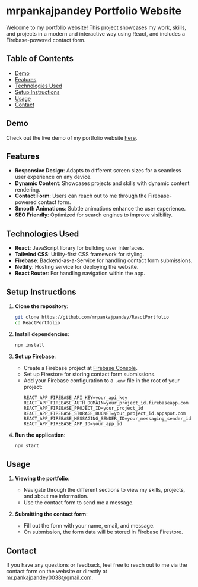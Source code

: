 # mrpankajpandey Portfolio Website


Welcome to my portfolio website! This project showcases my work, skills, and projects in a modern and interactive way using React, and includes a Firebase-powered contact form.
## Table of Contents

- [Demo](#demo)
- [Features](#features)
- [Technologies Used](#technologies-used)
- [Setup Instructions](#setup-instructions)
- [Usage](#usage)
- [Contact](#contact)
## Demo

Check out the live demo of my portfolio website [here](https://mrpankajpandey.netlify.app).
## Features

- **Responsive Design**: Adapts to different screen sizes for a seamless user experience on any device.
- **Dynamic Content**: Showcases projects and skills with dynamic content rendering.
- **Contact Form**: Users can reach out to me through the Firebase-powered contact form.
- **Smooth Animations**: Subtle animations enhance the user experience.
- **SEO Friendly**: Optimized for search engines to improve visibility.

## Technologies Used

- **React**: JavaScript library for building user interfaces.
- **Tailwind CSS**: Utility-first CSS framework for styling.
- **Firebase**: Backend-as-a-Service for handling contact form submissions.
- **Netlify**: Hosting service for deploying the website.
- **React Router**: For handling navigation within the app.

## Setup Instructions

1. **Clone the repository**:
    ```bash
    git clone https://github.com/mrpankajpandey/ReactPortfolio
    cd ReactPortfolio
    ```

2. **Install dependencies**:
    ```bash
    npm install
    ```

3. **Set up Firebase**:
    - Create a Firebase project at [Firebase Console](https://console.firebase.google.com/).
    - Set up Firestore for storing contact form submissions.
    - Add your Firebase configuration to a `.env` file in the root of your project:
      ```env
      REACT_APP_FIREBASE_API_KEY=your_api_key
      REACT_APP_FIREBASE_AUTH_DOMAIN=your_project_id.firebaseapp.com
      REACT_APP_FIREBASE_PROJECT_ID=your_project_id
      REACT_APP_FIREBASE_STORAGE_BUCKET=your_project_id.appspot.com
      REACT_APP_FIREBASE_MESSAGING_SENDER_ID=your_messaging_sender_id
      REACT_APP_FIREBASE_APP_ID=your_app_id
      ```

4. **Run the application**:
    ```bash
    npm start
    ```

## Usage

1. **Viewing the portfolio**:
   - Navigate through the different sections to view my skills, projects, and about me information.
   - Use the contact form to send me a message.

2. **Submitting the contact form**:
   - Fill out the form with your name, email, and message.
   - On submission, the form data will be stored in Firebase Firestore.

## Contact

If you have any questions or feedback, feel free to reach out to me via the contact form on the website or directly at [mr.pankajpandey0038@gmail.com](mailto:mr.pankajpandey0038@gmail.com).
